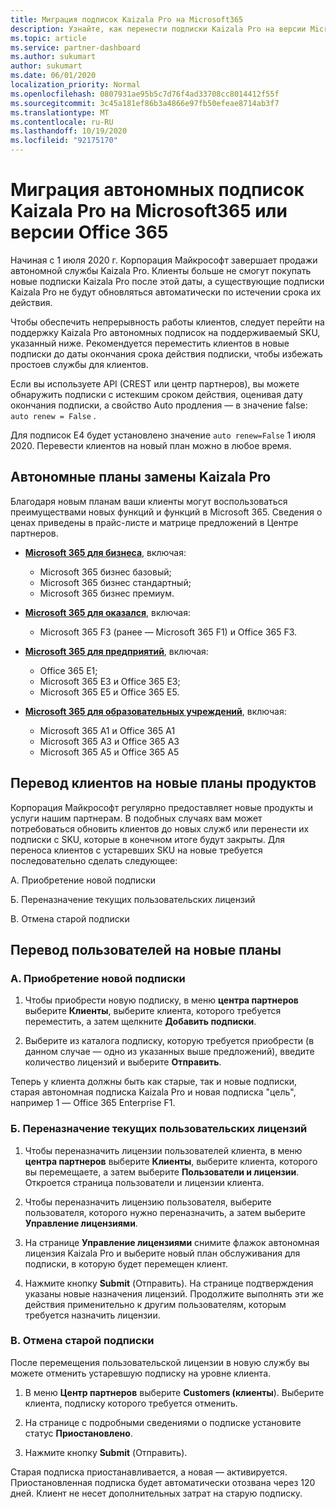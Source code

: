 ```yaml
---
title: Миграция подписок Kaizala Pro на Microsoft365
description: Узнайте, как перенести подписки Kaizala Pro на версии Microsoft365 или Office 365. Дополнительные сведения о переходе клиентов см. в этой статье.
ms.topic: article
ms.service: partner-dashboard
ms.author: sukumart
author: sukumart
ms.date: 06/01/2020
localization_priority: Normal
ms.openlocfilehash: 0807931ae95b5c7d76f4ad33708cc8014412f55f
ms.sourcegitcommit: 3c45a181ef86b3a4866e97fb50efeae8714ab3f7
ms.translationtype: MT
ms.contentlocale: ru-RU
ms.lasthandoff: 10/19/2020
ms.locfileid: "92175170"
---
```

# <a name="migrate-kaizala-pro-standalone-subscriptions-to-microsoft365-or-office-365-versions"></a>Миграция автономных подписок Kaizala Pro на Microsoft365 или версии Office 365

Начиная с 1 июля 2020 г. Корпорация Майкрософт завершает продажи автономной службы Kaizala Pro. Клиенты больше не смогут покупать новые подписки Kaizala Pro после этой даты, а существующие подписки Kaizala Pro не будут обновляться автоматически по истечении срока их действия.

Чтобы обеспечить непрерывность работы клиентов, следует перейти на поддержку Kaizala Pro автономных подписок на поддерживаемый SKU, указанный ниже. Рекомендуется переместить клиентов в новые подписки до даты окончания срока действия подписки, чтобы избежать простоев службы для клиентов.

Если вы используете API (CREST или центр партнеров), вы можете обнаружить подписки с истекшим сроком действия, оценивая дату окончания подписки, а свойство Auto продления — в значение false: `auto renew = False` .

Для подписок E4 будет установлено значение `auto renew=False` 1 июля 2020. Перевести клиентов на новый план можно в любое время.

## <a name="kaizala-pro-standalone-replacement-plans"></a>Автономные планы замены Kaizala Pro

Благодаря новым планам ваши клиенты могут воспользоваться преимуществами новых функций и функций в Microsoft 365. Сведения о ценах приведены в прайс-листе и матрице предложений в Центре партнеров.

- [**Microsoft 365 для бизнеса**](https://www.microsoft.com/microsoft-365/compare-all-microsoft-365-products?&activetab=tab:primaryr2), включая:  
   - Microsoft 365 бизнес базовый;
   - Microsoft 365 бизнес стандартный;
   - Microsoft 365 бизнес премиум.
    
- [**Microsoft 365 для оказался**](https://www.microsoft.com/microsoft-365/microsoft-365-enterprise-f3?activetab=pivot:overviewtab), включая:
   - Microsoft 365 F3 (ранее — Microsoft 365 F1) и Office 365 F3.
    
- [**Microsoft 365 для предприятий**](https://www.microsoft.com/microsoft-365/compare-microsoft-365-enterprise-plans), включая: 
   - Office 365 E1;
   - Microsoft 365 E3 и Office 365 E3;
   - Microsoft 365 E5 и Office 365 E5.

- [**Microsoft 365 для образовательных учреждений**](https://www.microsoft.com/education/buy-license/microsoft365), включая: 
    - Microsoft 365 A1 и Office 365 A1
    - Microsoft 365 A3 и Office 365 A3
    - Microsoft 365 A5 и Office 365 A5

## <a name="transition-customers-to-new-product-plans"></a>Перевод клиентов на новые планы продуктов

Корпорация Майкрософт регулярно предоставляет новые продукты и услуги нашим партнерам. В подобных случаях вам может потребоваться обновить клиентов до новых служб или перенести их подписки с SKU, которые в конечном итоге будут закрыты. Для переноса клиентов с устаревших SKU на новые требуется последовательно сделать следующее:

A. Приобретение новой подписки

Б. Переназначение текущих пользовательских лицензий

В. Отмена старой подписки


## <a name="migrate-your-customers-to-new-plans"></a>Перевод пользователей на новые планы

### <a name="a-purchase-the-new-subscription"></a>A. Приобретение новой подписки

1. Чтобы приобрести новую подписку, в меню **центра партнеров** выберите **Клиенты**, выберите клиента, которого требуется переместить, а затем щелкните **Добавить подписки**.

2. Выберите из каталога подписку, которую требуется приобрести (в данном случае — одно из указанных выше предложений), введите количество лицензий и выберите **Отправить**.

Теперь у клиента должны быть как старые, так и новые подписки, старая автономная подписка Kaizala Pro и новая подписка "цель", например 1 — Office 365 Enterprise F1.

### <a name="b-reassign-current-user-licenses"></a>Б. Переназначение текущих пользовательских лицензий

1. Чтобы переназначить лицензии пользователей клиента, в меню **центра партнеров** выберите **Клиенты**, выберите клиента, которого вы перемещаете, а затем выберите **Пользователи и лицензии**. Откроется страница пользователи и лицензии клиента.

2. Чтобы переназначить лицензию пользователя, выберите пользователя, которого нужно переназначить, а затем выберите **Управление лицензиями**.

3. На странице **Управление лицензиями** снимите флажок автономная лицензия Kaizala Pro и выберите новый план обслуживания для подписки, в которую будет перемещен клиент.

4.  Нажмите кнопку **Submit** (Отправить). На странице подтверждения указаны новые назначения лицензий. Продолжите выполнять эти же действия применительно к другим пользователям, которым требуется назначить лицензии.

### <a name="c-cancel-old-subscription"></a>В. Отмена старой подписки

После перемещения пользовательской лицензии в новую службу вы можете отменить устаревшую подписку на уровне клиента.

1.  В меню **Центр партнеров** выберите **Customers (клиенты**). Выберите клиента, подписку которого требуется отменить.

2.  На странице с подробными сведениями о подписке установите статус **Приостановлено**.

3.  Нажмите кнопку **Submit** (Отправить).

Старая подписка приостанавливается, а новая — активируется. Приостановленная подписка будет автоматически отозвана через 120 дней. Клиент не несет дополнительных затрат на старую подписку.
